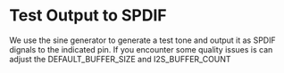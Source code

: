 # Test Output to SPDIF

We use the sine generator to generate a test tone and output it as SPDIF dignals to the indicated pin.
If you encounter some quality issues is can adjust the DEFAULT_BUFFER_SIZE and I2S_BUFFER_COUNT
